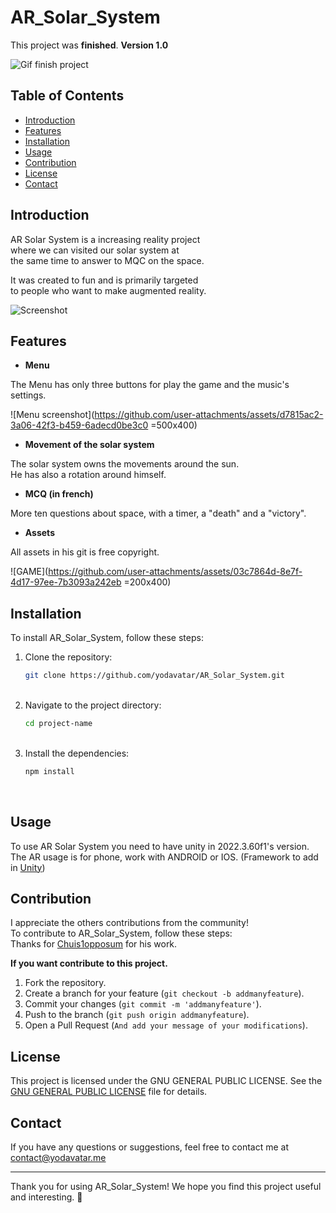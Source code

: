 # AR_Solar_System
This project was **finished**. __**Version 1.0**__

![Gif finish project](https://media.tenor.com/w7D79HmiUKwAAAAM/rolando-check.gif)

## Table of Contents

- [Introduction](#introduction)
- [Features](#features)
- [Installation](#installation)
- [Usage](#usage)
- [Contribution](#contribution)
- [License](#license)
- [Contact](#contact)

## Introduction

AR Solar System is a increasing reality project<br>
where we can visited our solar system at<br>
the same time to answer to MQC on the space.<br>

It was created to fun and is primarily targeted<br>
to people who want to make augmented reality.<br>

![Screenshot](https://github.com/user-attachments/assets/585e330b-0e2a-41d2-a8e7-77623a27643e)

## Features

- **Menu**

The Menu has only three buttons for play the game and the music's settings.<br>

![Menu screenshot](https://github.com/user-attachments/assets/d7815ac2-3a06-42f3-b459-6adecd0be3c0 =500x400)

  
- **Movement of the solar system**

The solar system owns the movements around the sun.<br>
He has also a rotation around himself.<br>
  
- **MCQ (in french)**

More ten questions about space, with a timer, a "death" and a "victory".<br>

- **Assets**

All assets in his git is free copyright.<br>

![GAME](https://github.com/user-attachments/assets/03c7864d-8e7f-4d17-97ee-7b3093a242eb =200x400)


## Installation

To install AR_Solar_System, follow these steps:

1. Clone the repository:
   ```bash
   git clone https://github.com/yodavatar/AR_Solar_System.git
   ```
   <br>
2. Navigate to the project directory:
   ```bash
   cd project-name
   ```
   <br>
3. Install the dependencies:
   ```bash
   npm install
   ```
   <br>

## Usage

To use AR Solar System you need to have unity in 2022.3.60f1's version.<br>
The AR usage is for phone, work with ANDROID or IOS. (Framework to add in [Unity](https://unity.com/)) <br>


## Contribution

I appreciate the others contributions from the community!<br>
To contribute to AR_Solar_System, follow these steps:<br>
Thanks for [Chuis1opposum](https://github.com/chuis1opposum) for his work.<br>

__**If you want contribute to this project.**__

1. Fork the repository.
2. Create a branch for your feature (`git checkout -b addmanyfeature`).
3. Commit your changes (`git commit -m 'addmanyfeature'`).
4. Push to the branch (`git push origin addmanyfeature`).
5. Open a Pull Request (`And add your message of your modifications`).

## License

This project is licensed under the GNU GENERAL PUBLIC LICENSE. See the [GNU GENERAL PUBLIC LICENSE](LICENSE) file for details.

## Contact

If you have any questions or suggestions, feel free to contact me at contact@yodavatar.me <br>

---

Thank you for using AR_Solar_System! We hope you find this project useful and interesting. 🚀
